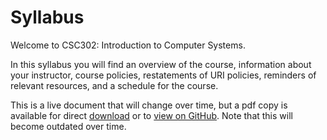 # Syllabus

Welcome to CSC302: Introduction to Computer Systems.

In this syllabus you will find an overview of the course, information about your instructor, course policies, restatements of URI policies, reminders of relevant resources, and a schedule for the course.

This is a live document that will change over time, but a pdf copy is available for direct [download](https://github.com/introcompsys/spring2022/raw/gh-pages/coursemanual.pdf) or to [view on GitHub](https://github.com/introcompsys/spring2022/blob/gh-pages/coursemanual.pdf). Note that this will become outdated over time. 
